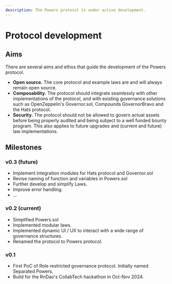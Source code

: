 ```yaml
---
description: The Powers protocol is under active development.
---
```


# Protocol development

## Aims

There are several aims and ethos that guide the development of the Powers protocol.&#x20;

* **Open source.** The core protocol and example laws are and will always remain open source.&#x20;
* **Composability.** The protocol should integrate seamlessly with other implementations of the  protocol, and with existing governance solutions such as OpenZeppelin's Governor.sol, Compounds GovernorBravo and the Hats protocol.
* **Security.** The protocol should not be allowed to govern actual assets before being properly audited and being subject to a well funded bounty program. This also applies to future upgrades and (current and future) law implementations.&#x20;

## Milestones

### v0.3 (future)

* Implement integration modules for Hats protocol and Governor.sol
* Revise naming of function and variables in Powers.sol
* Further develop and simplify Laws.&#x20;
* Improve error handling. &#x20;
* ...&#x20;

### v0.2 (current)&#x20;

* Simplified Powers.sol
* Implemented modular laws.
* Implemented dynamic UI / UX to interact with a wide range of governance structures.   &#x20;
* Renamed the protocol to Powers protocol.&#x20;

### v0.1

* First PoC of Role restricted governance protocol. Initially named Separated Powers.  &#x20;
* Build for the RnDao's CollabTech hackathon in Oct-Nov 2024.&#x20;

